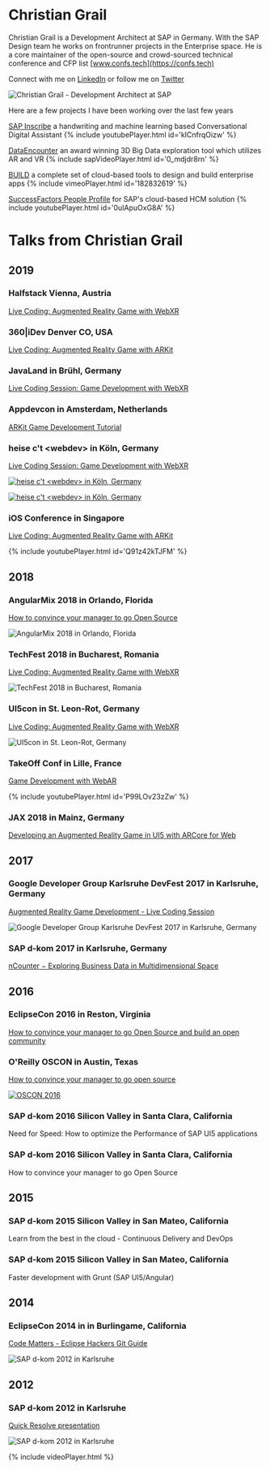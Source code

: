 # Christian Grail

Christian Grail is a Development Architect at SAP in Germany. With the SAP Design team he works on frontrunner projects in the Enterprise space. He is a core maintainer of the open-source and crowd-sourced technical conference and CFP list [www.confs.tech](https://confs.tech)

Connect with me on [LinkedIn](https://www.linkedin.com/in/cgrail/) or follow me on [Twitter](https://twitter.com/cgrail)

![Christian Grail - Development Architect at SAP](photos/christian-grail-small.jpg)

Here are a few projects I have been working over the last few years

[SAP Inscribe](https://news.sap.com/2018/06/sap-inscribe-bottom-up-innovation-story/) a handwriting and machine learning based Conversational Digital Assistant
{% include youtubePlayer.html id='kICnfrqOizw' %}

[DataEncounter](https://experience.sap.com/news/sap-wins-ux-design-award-with-data-encounter/) an award winning 3D Big Data exploration tool which utilizes AR and VR
{% include sapVideoPlayer.html id='0_mdjdr8rn' %}

[BUILD](https://www.build.me/) a complete set of cloud-based tools to design and build enterprise apps 
{% include vimeoPlayer.html id='182832619' %}

[SuccessFactors People Profile](https://www.youtube.com/watch?v=0uIApuOxG8A) for SAP's cloud-based HCM solution
{% include youtubePlayer.html id='0uIApuOxG8A' %}


# Talks from Christian Grail

## 2019

### Halfstack Vienna, Austria

[Live Coding: Augmented Reality Game with WebXR](https://halfstackconf.com/vienna/schedule/)

### 360|iDev Denver CO, USA

[Live Coding: Augmented Reality Game with ARKit](https://programm.javaland.eu/2019/#/scheduledEvent/569913)

### JavaLand in Brühl, Germany

[Live Coding Session: Game Development with WebXR](https://programm.javaland.eu/2019/#/scheduledEvent/569913)

### Appdevcon in Amsterdam, Netherlands

[ARKit Game Development Tutorial](https://appdevcon.nl/session/arkit-game-development-tutorial/)

### heise c't \<webdev\> in Köln, Germany

[Live Coding Session: Game Development with WebXR](https://ctwebdev.de/programm.html#slot-18)

[![heise c't \<webdev\> in Köln, Germany](photos/ct-webdev-2019.jpg)](https://ctwebdev.de/programm.html#slot-18)

[![heise c't \<webdev\> in Köln, Germany](photos/ct-webdev-2019-coding.jpg)](https://ctwebdev.de/programm.html#slot-18)

### iOS Conference in Singapore

[Live Coding: Augmented Reality Game with ARKit](https://2019.iosconf.sg/schedule/#session-112)

{% include youtubePlayer.html id='Q91z42kTJFM' %}

## 2018

### AngularMix 2018 in Orlando, Florida
[How to convince your manager to go Open Source](https://angularmix.com/#!/speakers/Christian%20Grail)

![AngularMix 2018 in Orlando, Florida](photos/AngulaxMix_2018.jpg)

### TechFest 2018 in Bucharest, Romania
[Live Coding: Augmented Reality Game with WebXR](https://2018.techfest.ro/techjam/)

![TechFest 2018 in Bucharest, Romania](photos/TechFest_2018.JPG)

### UI5con in St. Leon-Rot, Germany
[Live Coding: Augmented Reality Game with WebXR](https://openui5.org/ui5con/material2018.html)

![UI5con in St. Leon-Rot, Germany](photos/UI5Con_2018.jpg)

### TakeOff Conf in Lille, France
[Game Development with WebAR](https://youtu.be/P99LOv23zZw)

{% include youtubePlayer.html id='P99LOv23zZw' %}

### JAX 2018 in Mainz, Germany
[Developing an Augmented Reality Game in UI5 with ARCore for Web](https://jax.de/web-development-javascript/developing-an-augmented-reality-game-in-ui5-with-arcore-for-web/)

## 2017

### Google Developer Group Karlsruhe DevFest 2017 in Karlsruhe, Germany
[Augmented Reality Game Development - Live Coding Session](http://www.devfestka.de/info)

![Google Developer Group Karlsruhe DevFest 2017 in Karlsruhe, Germany](photos/DevFestKA_2017.jpg)

### SAP d-kom 2017 in Karlsruhe, Germany
[nCounter − Exploring Business Data in Multidimensional Space](https://experience.sap.com/news/sap-wins-ux-design-award-with-data-encounter/)

## 2016

### EclipseCon 2016 in Reston, Virginia
[How to convince your manager to go Open Source and build an open community](https://www.eclipsecon.org/na2016/session/how-convince-your-manager-go-open-source-and-build-open-community-eclipse-iot.html)

### O'Reilly OSCON in Austin, Texas
[How to convince your manager to go open source](https://conferences.oreilly.com/oscon/oscon-tx-2016/public/schedule/detail/49103)

[![OSCON  2016](photos/OSCON_2016.jpg)](https://www.oreilly.com/library/view/oscon-2016-video/9781491965153/video247467.html)


### SAP d-kom 2016 Silicon Valley in Santa Clara, California
Need for Speed: How to optimize the Performance of SAP UI5 applications

### SAP d-kom 2016 Silicon Valley in Santa Clara, California
How to convince your manager to go Open Source

## 2015

### SAP d-kom 2015 Silicon Valley in San Mateo, California
Learn from the best in the cloud - Continuous Delivery and DevOps

### SAP d-kom 2015 Silicon Valley in San Mateo, California
Faster development with Grunt (SAP UI5/Angular)

## 2014

### EclipseCon 2014 in in Burlingame, California
[Code Matters - Eclipse Hackers Git Guide](http://www.eclipsecon.org/na2014/session/code-matters-eclipse-hackers-git-guide.html)

![SAP d-kom 2012 in Karlsruhe](photos/DKOM_2012.jpg)

## 2012

### SAP d-kom 2012 in Karlsruhe
[Quick Resolve presentation](https://blogs.sap.com/2012/03/28/and-the-winner-is-pre-dkom-innojam-2012-rot-is-over-now/)

![SAP d-kom 2012 in Karlsruhe](photos/teched_crowd_2012.jpg)

{% include videoPlayer.html %}
